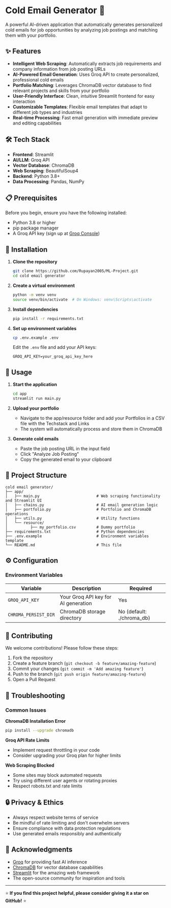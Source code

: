 # Cold Email Generator 🚀

A powerful AI-driven application that automatically generates personalized cold emails for job opportunities by analyzing job postings and matching them with your portfolio.

## ✨ Features

- **Intelligent Web Scraping**: Automatically extracts job requirements and company information from job posting URLs
- **AI-Powered Email Generation**: Uses Groq API to create personalized, professional cold emails
- **Portfolio Matching**: Leverages ChromaDB vector database to find relevant projects and skills from your portfolio
- **User-Friendly Interface**: Clean, intuitive Streamlit frontend for easy interaction
- **Customizable Templates**: Flexible email templates that adapt to different job types and industries
- **Real-time Processing**: Fast email generation with immediate preview and editing capabilities

## 🛠️ Tech Stack

- **Frontend**: Streamlit
- **AI/LLM**: Groq API
- **Vector Database**: ChromaDB
- **Web Scraping**: BeautifulSoup4
- **Backend**: Python 3.8+
- **Data Processing**: Pandas, NumPy

## 📋 Prerequisites

Before you begin, ensure you have the following installed:
- Python 3.8 or higher
- pip package manager
- A Groq API key (sign up at [Groq Console](https://console.groq.com/))

## 🚀 Installation

1. **Clone the repository**
   ```bash
   git clone https://github.com/Rupayan2005/ML-Project.git
   cd cold email generator
   ```

2. **Create a virtual environment**
   ```bash
   python -m venv venv
   source venv/bin/activate  # On Windows: venv\Scripts\activate
   ```

3. **Install dependencies**
   ```bash
   pip install -r requirements.txt
   ```

4. **Set up environment variables**
   ```bash
   cp .env.example .env
   ```
   Edit the `.env` file and add your API keys:
   ```
   GROQ_API_KEY=your_groq_api_key_here
   ```


## 🎯 Usage

1. **Start the application**
   ```bash
   cd app
   streamlit run main.py
   ```

2. **Upload your portfolio**
   - Navigate to the app/resource folder and add your Portfolios in a CSV file with the Techstack and Links
   - The system will automatically process and store them in ChromaDB

3. **Generate cold emails**
   - Paste the job posting URL in the input field
   - Click "Analyze Job Posting"
   - Copy the generated email to your clipboard

## 📁 Project Structure

```
cold email generator/
├── app/
│   ├── main.py                         # Web scraping functionality and Streamlit UI
│   ├── chains.py                       # AI email generation logic
│   ├── portfolio.py                    # Portfolio and ChromaDB operations
│   ├── utils.py                        # Utility functions
│   └── resource/
│          ├── my_portfolio.csv         # Dummy portfolio
├── requirements.txt                    # Python dependencies
├── .env.example                        # Environment variables template
└── README.md                           # This file
```

## ⚙️ Configuration

### Environment Variables

| Variable | Description | Required |
|----------|-------------|----------|
| `GROQ_API_KEY` | Your Groq API key for AI generation | Yes |
| `CHROMA_PERSIST_DIR` | ChromaDB storage directory | No (default: ./chroma_db) |


## 🤝 Contributing

We welcome contributions! Please follow these steps:

1. Fork the repository
2. Create a feature branch (`git checkout -b feature/amazing-feature`)
3. Commit your changes (`git commit -m 'Add amazing feature'`)
4. Push to the branch (`git push origin feature/amazing-feature`)
5. Open a Pull Request


## 🐛 Troubleshooting

### Common Issues

**ChromaDB Installation Error**
```bash
pip install --upgrade chromadb
```

**Groq API Rate Limits**
- Implement request throttling in your code
- Consider upgrading your Groq plan for higher limits

**Web Scraping Blocked**
- Some sites may block automated requests
- Try using different user agents or rotating proxies
- Respect robots.txt and rate limits


## 🔒 Privacy & Ethics

- Always respect website terms of service
- Be mindful of rate limiting and don't overwhelm servers
- Ensure compliance with data protection regulations
- Use generated emails responsibly and authentically


## 🙏 Acknowledgments

- [Groq](https://groq.com/) for providing fast AI inference
- [ChromaDB](https://www.trychroma.com/) for vector database capabilities
- [Streamlit](https://streamlit.io/) for the amazing web framework
- The open-source community for inspiration and tools


---

⭐ **If you find this project helpful, please consider giving it a star on GitHub!** ⭐